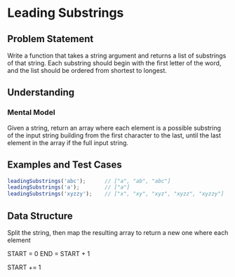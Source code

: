 # Leading Substrings

## Problem Statement

Write a function that takes a string argument and returns a list of substrings of that string. Each substring should begin with the first letter of the word, and the list should be ordered from shortest to longest.

## Understanding

### Mental Model

Given a string, return an array where each element is a possible substring of the input string building from the first character to the last, until the last element in the array if the full input string.

## Examples and Test Cases

```js
leadingSubstrings('abc');      // ["a", "ab", "abc"]
leadingSubstrings('a');        // ["a"]
leadingSubstrings('xyzzy');    // ["x", "xy", "xyz", "xyzz", "xyzzy"]
```

## Data Structure

Split the string, then map the resulting array to return a new one where each element 

START = 0
END = START + 1

START += 1